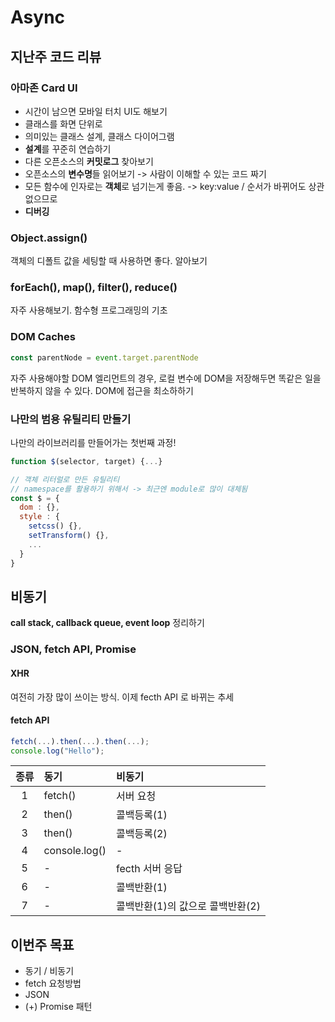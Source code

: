 # Async

## 지난주 코드 리뷰

### 아마존 Card UI

* 시간이 남으면 모바일 터치 UI도 해보기
* 클래스를 화면 단위로
* 의미있는 클래스 설계, 클래스 다이어그램
* **설계**를 꾸준히 연습하기
* 다른 오픈소스의 **커밋로그** 찾아보기
* 오픈소스의 **변수명**들 읽어보기 -&gt; 사람이 이해할 수 있는 코드 짜기
* 모든 함수에 인자로는 **객체**로 넘기는게 좋음. -&gt; key:value / 순서가 바뀌어도 상관 없으므로
* **디버깅**

### Object.assign\(\)

객체의 디폴트 값을 세팅할 때 사용하면 좋다. 알아보기

### forEach\(\), map\(\), filter\(\), reduce\(\)

자주 사용해보기. 함수형 프로그래밍의 기초

### DOM Caches

```javascript
const parentNode = event.target.parentNode
```

자주 사용해야할 DOM 엘리먼트의 경우, 로컬 변수에 DOM을 저장해두면 똑같은 일을 반복하지 않을 수 있다. DOM에 접근을 최소하하기

### 나만의 범용 유틸리티 만들기

나만의 라이브러리를 만들어가는 첫번째 과정!

```javascript
function $(selector, target) {...}

// 객체 리터럴로 만든 유틸리티
// namespace를 활용하기 위해서 -> 최근엔 module로 많이 대체됨
const $ = {
  dom : {},
  style : {
    setcss() {},
    setTransform() {},
    ...
  }
}
```

## 비동기

**call stack, callback queue, event loop** 정리하기

### JSON, fetch API, Promise

#### XHR

여전히 가장 많이 쓰이는 방식. 이제 fecth API 로 바뀌는 추세

#### fetch API

```javascript
fetch(...).then(...).then(...);
console.log("Hello");
```

| 종류 | 동기 | 비동기 |
| :---: | :--- | :--- |
| 1 | fetch\(\) | 서버 요청 |
| 2 | then\(\) | 콜백등록\(1\) |
| 3 | then\(\) | 콜백등록\(2\) |
| 4 | console.log\(\) | - |
| 5 | - | fecth 서버 응답 |
| 6 | - | 콜백반환\(1\) |
| 7 | - | 콜백반환\(1\)의 값으로 콜백반환\(2\) |

## 이번주 목표

* 동기 / 비동기
* fetch 요청방법
* JSON
* \(+\) Promise 패턴

